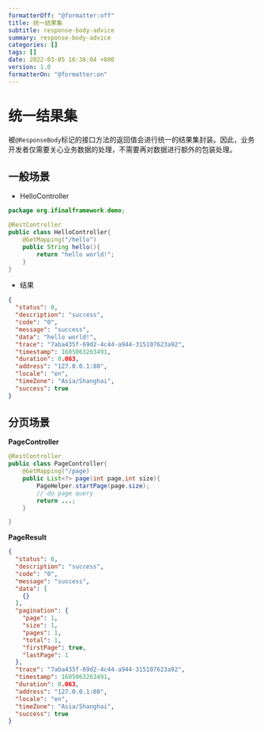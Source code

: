 ```yaml
---
formatterOff: "@formatter:off"
title: 统一结果集
subtitle: response-body-advice 
summary: response-body-advice
categories: [] 
tags: [] 
date: 2022-03-05 16:38:04 +800 
version: 1.0
formatterOn: "@formatter:on"
---
```


# 统一结果集

被`@ResponseBody`标记的接口方法的返回值会进行统一的结果集封装。因此，业务开发者仅需要关心业务数据的处理，不需要再对数据进行额外的包装处理。

## 一般场景

* HelloController

```java
package org.ifinalframework.demo;

@RestController
public class HelloController{
    @GetMapping("/hello")
    public String hello(){
        return "hello world!";
    }
}
```

* 结果

```json
{
  "status": 0,
  "description": "success",
  "code": "0",
  "message": "success",
  "data": "hello world!",
  "trace": "7aba435f-69d2-4c44-a944-315107623a92",
  "timestamp": 1605063263491,
  "duration": 0.063,
  "address": "127.0.0.1:80",
  "locale": "en",
  "timeZone": "Asia/Shanghai",
  "success": true
}
```

## 分页场景


**PageController**

```java
@RestController
public class PageController{
    @GetMapping("/page)
    public List<?> page(int page,int size){
        PageHelper.startPage(page.size);
        // do page query
        return ...;
    }

}
```

**PageResult**

```json
{
  "status": 0,
  "description": "success",
  "code": "0",
  "message": "success",
  "data": [
    {}
  ],
  "pagination": {
    "page": 1,
    "size": 1,
    "pages": 1,
    "total": 1,
    "firstPage": true,
    "lastPage": 1
  },
  "trace": "7aba435f-69d2-4c44-a944-315107623a92",
  "timestamp": 1605063263491,
  "duration": 0.063,
  "address": "127.0.0.1:80",
  "locale": "en",
  "timeZone": "Asia/Shanghai",
  "success": true
}
```